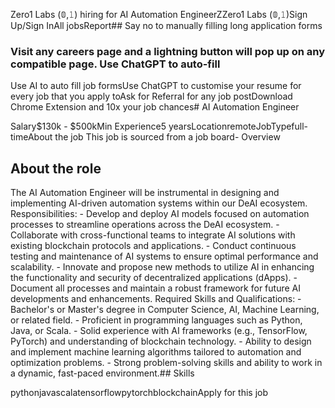 Zero1 Labs (𝟘,𝟷) hiring for AI Automation EngineerZZero1 Labs (𝟘,𝟷)Sign Up/Sign InAll jobsReport## Say no to manually filling long application forms

### Visit any careers page and a lightning button will pop up on any compatible page. Use ChatGPT to auto-fill

Use AI to auto fill job formsUse ChatGPT to customise your resume for every job that you apply toAsk for Referral for any job postDownload Chrome Extension and 10x your job chances# AI Automation Engineer

 Salary$130k - $500kMin Experience5 yearsLocationremoteJobTypefull-timeAbout the job This job is sourced from a job board- Overview
## About the role

The AI Automation Engineer will be instrumental in designing and implementing AI-driven automation systems within our DeAI ecosystem. Responsibilities: - Develop and deploy AI models focused on automation processes to streamline operations across the DeAI ecosystem. - Collaborate with cross-functional teams to integrate AI solutions with existing blockchain protocols and applications. - Conduct continuous testing and maintenance of AI systems to ensure optimal performance and scalability. - Innovate and propose new methods to utilize AI in enhancing the functionality and security of decentralized applications (dApps). - Document all processes and maintain a robust framework for future AI developments and enhancements. Required Skills and Qualifications: - Bachelor's or Master's degree in Computer Science, AI, Machine Learning, or related field. - Proficient in programming languages such as Python, Java, or Scala. - Solid experience with AI frameworks (e.g., TensorFlow, PyTorch) and understanding of blockchain technology. - Ability to design and implement machine learning algorithms tailored to automation and optimization problems. - Strong problem-solving skills and ability to work in a dynamic, fast-paced environment.## Skills

pythonjavascalatensorflowpytorchblockchainApply for this job